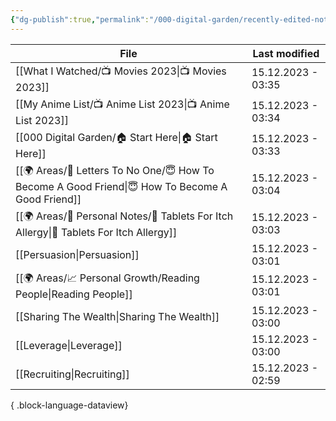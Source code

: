 ```yaml
---
{"dg-publish":true,"permalink":"/000-digital-garden/recently-edited-notes/","dgPassFrontmatter":true,"noteIcon":"1","created":"2023-12-14T09:05:52.599+05:30","updated":"2023-12-14T09:12:44.868+05:30"}
---
```


| File                                                                                                 | Last modified      |
| ---------------------------------------------------------------------------------------------------- | ------------------ |
| [[What I Watched/📺 Movies 2023\|📺 Movies 2023]]                                                 | 15.12.2023 - 03:35 |
| [[My Anime List/📺 Anime List 2023\|📺 Anime List 2023]]                                          | 15.12.2023 - 03:34 |
| [[000 Digital Garden/🏠 Start Here\|🏠 Start Here]]                                               | 15.12.2023 - 03:33 |
| [[🌍 Areas/📧  Letters To No One/😇 How To Become A Good Friend\|😇 How To Become A Good Friend]] | 15.12.2023 - 03:04 |
| [[🌍 Areas/📧 Personal Notes/💊 Tablets For Itch Allergy\|💊 Tablets For Itch Allergy]]           | 15.12.2023 - 03:03 |
| [[Persuasion\|Persuasion]]                                                                        | 15.12.2023 - 03:01 |
| [[🌍 Areas/📈 Personal Growth/Reading People\|Reading People]]                                    | 15.12.2023 - 03:01 |
| [[Sharing The Wealth\|Sharing The Wealth]]                                                        | 15.12.2023 - 03:00 |
| [[Leverage\|Leverage]]                                                                            | 15.12.2023 - 03:00 |
| [[Recruiting\|Recruiting]]                                                                        | 15.12.2023 - 02:59 |

{ .block-language-dataview}